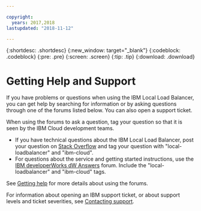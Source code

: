 ```yaml
---

copyright:
  years: 2017,2018
lastupdated: "2018-11-12"

---
```


{:shortdesc: .shortdesc}
{:new_window: target="_blank"}
{:codeblock: .codeblock}
{:pre: .pre}
{:screen: .screen}
{:tip: .tip}
{:download: .download}

# Getting Help and Support

If you have problems or questions when using the IBM Local Load Balancer, you can get help by searching for information or by asking questions through one of the forums listed below. You can also open a support ticket.

When using the forums to ask a question, tag your question so that it is seen by the IBM Cloud development teams.

* If you have technical questions about the IBM Local Load Balancer, post your question on [Stack Overflow](https://stackoverflow.com/search?q=local-loadbalancer+ibm-bluemix) and tag your question with "local-loadbalancer" and "ibm-cloud".
* For questions about the service and getting started instructions, use the [IBM developerWorks dW Answers](https://developer.ibm.com/answers/topics/local-loadbalancer.html?smartspace=ibm-cloud) forum. Include the "local-loadbalancer" and "ibm-cloud" tags.

See [Getting help](/docs/support/index.html#getting-help) for more details about using the forums.

For information about opening an IBM support ticket, or about support levels and ticket severities, see [Contacting support](/docs/support/index.html#contacting-support).
